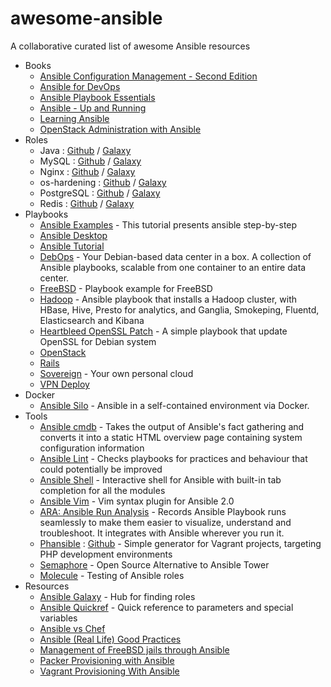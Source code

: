 # awesome-ansible
A collaborative curated list of awesome Ansible resources

- Books
  - [Ansible Configuration Management - Second Edition](https://www.packtpub.com/networking-and-servers/ansible-configuration-management-second-edition)
  - [Ansible for DevOps](https://leanpub.com/ansible-for-devops)
  - [Ansible Playbook Essentials](https://www.packtpub.com/networking-and-servers/ansible-playbook-essentials)
  - [Ansible - Up and Running](http://shop.oreilly.com/product/0636920035626.do)
  - [Learning Ansible](https://www.packtpub.com/networking-and-servers/learning-ansible)
  - [OpenStack Administration with Ansible](https://www.packtpub.com/virtualization-and-cloud/openstack-administration-ansible)
- Roles
  - Java : [Github](https://github.com/silpion/ansible-java) / [Galaxy](https://galaxy.ansible.com/list#/roles/457)
  - MySQL : [Github](https://github.com/ANXS/mysql) / [Galaxy](https://galaxy.ansible.com/list#/roles/509)
  - Nginx : [Github](https://github.com/jdauphant/ansible-role-nginx) / [Galaxy](https://galaxy.ansible.com/list#/roles/466)
  - os-hardening : [Github](https://github.com/dev-sec/ansible-os-hardening) / [Galaxy](https://galaxy.ansible.com/dev-sec/os-hardening/)
  - PostgreSQL : [Github](https://github.com/ANXS/postgresql) / [Galaxy](https://galaxy.ansible.com/list#/roles/512)
  - Redis : [Github](https://github.com/DavidWittman/ansible-redis) / [Galaxy](https://galaxy.ansible.com/detail#/role/730)
- Playbooks
  - [Ansible Examples](https://github.com/ansible/ansible-examples) - This tutorial presents ansible step-by-step
  - [Ansible Desktop](https://github.com/kalos/ansible-desktop)
  - [Ansible Tutorial](https://github.com/leucos/ansible-tuto)
  - [DebOps](https://debops.org/) - Your Debian-based data center in a box. A collection of Ansible playbooks, scalable from one container to an entire data center.
  - [FreeBSD](https://github.com/jdauphant/ansible-freebsd-playbooks) - Playbook example for FreeBSD
  - [Hadoop](https://github.com/analytically/hadoop-ansible) - Ansible playbook that installs a Hadoop cluster, with HBase, Hive, Presto for analytics, and Ganglia, Smokeping, Fluentd, Elasticsearch and Kibana
  - [Heartbleed OpenSSL Patch](https://github.com/jdauphant/patch-openssl-CVE-2014-0160) - A simple playbook that update OpenSSL for Debian system
  - [OpenStack](https://github.com/openstack-ansible/openstack-ansible)
  - [Rails](https://github.com/j-mcnally/ansible-rails)
  - [Sovereign](https://github.com/sovereign/sovereign) - Your own personal cloud
  - [VPN Deploy](https://github.com/ftao/vpn-deploy-playbook)
- Docker
  - [Ansible Silo](https://github.com/groupon/ansible-silo) - Ansible in a self-contained environment via Docker.
- Tools
  - [Ansible cmdb](https://github.com/fboender/ansible-cmdb) - Takes the output of Ansible's fact gathering and converts it into a static HTML overview page containing system configuration information
  - [Ansible Lint](https://github.com/willthames/ansible-lint) - Checks playbooks for practices and behaviour that could potentially be improved
  - [Ansible Shell](https://github.com/dominis/ansible-shell) - Interactive shell for Ansible with built-in tab completion for all the modules
  - [Ansible Vim](https://github.com/pearofducks/ansible-vim) - Vim syntax plugin for Ansible 2.0
  - [ARA: Ansible Run Analysis](https://github.com/openstack/ara) - Records Ansible Playbook runs seamlessly to make them easier to visualize, understand and troubleshoot. It integrates with Ansible wherever you run it.
  - [Phansible](http://phansible.com/) : [Github](https://github.com/phansible/phansible) - Simple generator for Vagrant projects, targeting PHP development environments
  - [Semaphore](https://github.com/ansible-semaphore/semaphore) - Open Source Alternative to Ansible Tower
  - [Molecule](https://github.com/metacloud/molecule) - Testing of Ansible roles
- Resources
  - [Ansible Galaxy](https://galaxy.ansible.com) - Hub for finding roles
  - [Ansible Quickref](https://github.com/lorin/ansible-quickref) - Quick reference to parameters and special variables
  - [Ansible vs Chef](https://tjheeta.github.io/2015/04/15/ansible-vs-chef/)
  - [Ansible (Real Life) Good Practices](https://reinteractive.com/posts/167-ansible-real-life-good-practices )
  - [Management of FreeBSD jails through Ansible](https://www.keltia.net/howtos/jail-mgmt-with-ansible/)
  - [Packer Provisioning with Ansible](https://www.packer.io/docs/provisioners/ansible-local.html)
  - [Vagrant Provisioning With Ansible](https://www.vagrantup.com/docs/provisioning/ansible.html)
